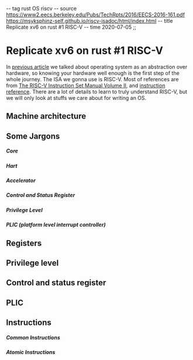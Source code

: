 -- tag rust OS riscv
-- source https://www2.eecs.berkeley.edu/Pubs/TechRpts/2016/EECS-2016-161.pdf
          https://msyksphinz-self.github.io/riscv-isadoc/html/index.html
-- title Replicate xv6 on rust #1 RISC-V
-- time 2020-07-05
;;
# Replicate xv6 on rust #1 RISC-V

In [previous article](http://www.url.com) we talked about operating system as an abstraction over hardware, so knowing your hardware well enough is the first step of the whole journey. The ISA we gonna use is RISC-V. Most of references are from [The RISC-V Instruction Set Manual Volume II](https://people.eecs.berkeley.edu/~krste/papers/riscv-privileged-v1.9.1.pdf), and [instruction reference](https://msyksphinz-self.github.io/riscv-isadoc/html/rvi.html#auipc). There are a lot of details to learn to truly understand RISC-V, but we will only look at stuffs we care about for writing an OS.

## Machine architecture

## Some Jargons
##### Core
##### Hart
##### Accelerator
##### Control and Status Register
##### Privilege Level
##### PLIC (platform level interrupt controller)

## Registers

## Privilege level

## Control and status register

##  PLIC

## Instructions

##### Common Instructions

##### Atomic Instructions
